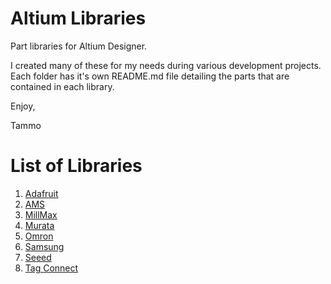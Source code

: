 # Altium Libraries

Part libraries for Altium Designer.

I created many of these for my needs during various development projects.
Each folder has it's own README.md file detailing the parts that are contained in each library.

Enjoy,

Tammo

# List of Libraries

1. [Adafruit](Adafruit)
1. [AMS](AMS)
1. [MillMax](MillMax)
1. [Murata](Murata)
1. [Omron](Omron)
1. [Samsung](Samsung)
1. [Seeed](Seeed)
1. [Tag Connect](TagConnect)
